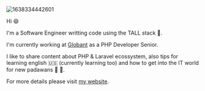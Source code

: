 ![1638334442601](https://user-images.githubusercontent.com/7298734/162588532-2ba9c412-deaa-4a3c-a0bf-fded17d59946.jpeg)

Hi 😄

I'm a Software Engineer writting code using the TALL stack 🌟.

I'm currently working at [Globant](https://www.globant.com) as a PHP Developer Senior. 

I like to share content about PHP & Laravel ecossystem, also tips for learning english 🇺🇸 (currently learning too) and how to get into the IT world for new padawans 👦 👧.

For more details please visit [my website](https://javierpoma.com). 
